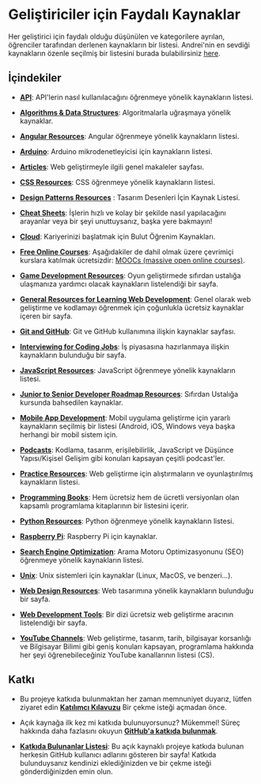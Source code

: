 # Geliştiriciler için Faydalı Kaynaklar

Her geliştirici için faydalı olduğu düşünülen ve kategorilere ayrılan, öğrenciler tarafından derlenen kaynakların bir listesi. Andrei'nin en sevdiği kaynakların özenle seçilmiş bir listesini burada bulabilirsiniz [here](https://zerotomastery.io/resources?utm_source=github&utm_medium=resources).

## İçindekiler

- [**API**](API.md): API'lerin nasıl kullanılacağını öğrenmeye yönelik kaynakların listesi.

- [**Algorithms & Data Structures**](AlgorithmsDataStructures.md): Algoritmalarla uğraşmaya yönelik kaynaklar.

- [**Angular Resources**](Angular.md): Angular öğrenmeye yönelik kaynakların listesi.

- [**Arduino**](Arduino.md): Arduino mikrodenetleyicisi için kaynakların listesi.

- [**Articles**](DevelopmentArticles.md): Web geliştirmeyle ilgili genel makaleler sayfası.

- [**CSS Resources**](CSSResources.md): CSS öğrenmeye yönelik kaynakların listesi.

- [**Design Patterns Resources**](design-patterns.md) : Tasarım Desenleri İçin Kaynak Listesi. 

- [**Cheat Sheets**](cheatSheets.md): İşlerin hızlı ve kolay bir şekilde nasıl yapılacağını arayanlar veya bir şeyi unuttuysanız, başka yere bakmayın!

- [**Cloud**](Cloud.md): Kariyerinizi başlatmak için Bulut Öğrenim Kaynakları.

- [**Free Online Courses**](FreeOnlineCourses.md): Aşağıdakiler de dahil olmak üzere çevrimiçi kurslara katılmak ücretsizdir: [MOOCs (massive open online courses)](https://en.wikipedia.org/wiki/Massive_open_online_course).

- [**Game Development Resources**](GameDev.md): Oyun geliştirmede sıfırdan ustalığa ulaşmanıza yardımcı olacak kaynakların listelendiği bir sayfa.

- [**General Resources for Learning Web Development**](generalResources.md): Genel olarak web geliştirme ve kodlamayı öğrenmek için çoğunlukla ücretsiz kaynaklar içeren bir sayfa.

- [**Git and GitHub**](Using_Git_and_GitHub.md): Git ve GitHub kullanımına ilişkin kaynaklar sayfası.

- [**Interviewing for Coding Jobs**](HowtoInterviewforCodeJobs.md): İş piyasasına hazırlanmaya ilişkin kaynakların bulunduğu bir sayfa.

- [**JavaScript Resources**](JavaScript.md): JavaScript öğrenmeye yönelik kaynakların listesi.

- [**Junior to Senior Developer Roadmap Resources**](JuniorToSeniorCourse.md): Sıfırdan Ustalığa kursunda bahsedilen kaynaklar.

- [**Mobile App Development**](MobileAppDevelopment.md): Mobil uygulama geliştirme için yararlı kaynakların seçilmiş bir listesi (Android, iOS, Windows veya başka herhangi bir mobil sistem için.

- [**Podcasts**](Podcasts.md): Kodlama, tasarım, erişilebilirlik, JavaScript ve Düşünce Yapısı/Kişisel Gelişim gibi konuları kapsayan çeşitli podcast'ler.

- [**Practice Resources**](PracticeResources.md): Web geliştirme için alıştırmaların ve oyunlaştırılmış kaynakların listesi.

- [**Programming Books**](Programming_Books.md): Hem ücretsiz hem de ücretli versiyonları olan kapsamlı programlama kitaplarının bir listesini içerir.

- [**Python Resources**](Python.md): Python öğrenmeye yönelik kaynakların listesi.

- [**Raspberry Pi**](RaspberryPi.md): Raspberry Pi için kaynaklar.

- [**Search Engine Optimization**](SearchEngineOptimization.md): Arama Motoru Optimizasyonunu (SEO) öğrenmeye yönelik kaynakların listesi.

- [**Unix**](Unix.md): Unix sistemleri için kaynaklar (Linux, MacOS, ve benzeri...).

- [**Web Design Resources**](WebDesignResources.md): Web tasarımına yönelik kaynakların bulunduğu bir sayfa.

- [**Web Development Tools**](WebDevTools.md): Bir dizi ücretsiz web geliştirme aracının listelendiği bir sayfa.

- [**YouTube Channels**](YouTubeChannels.md): Web geliştirme, tasarım, tarih, bilgisayar korsanlığı ve Bilgisayar Bilimi gibi geniş konuları kapsayan, programlama hakkında her şeyi öğrenebileceğiniz YouTube kanallarının listesi (CS).

## Katkı

- Bu projeye katkıda bulunmaktan her zaman memnuniyet duyarız, lütfen ziyaret edin [**Katılımcı Kılavuzu**](https://github.com/zero-to-mastery/resources/blob/master/CONTRIBUTING.md) Bir çekme isteği açmadan önce.

- Açık kaynağa ilk kez mi katkıda bulunuyorsunuz? Mükemmel! Süreç hakkında daha fazlasını okuyun [**GitHub'a katkıda bulunmak**](https://github.com/zero-to-mastery/resources/blob/master/Contributing_to_GitHub.md).

- [**Katkıda Bulunanlar Listesi**](CONTRIBUTORS.md): Bu açık kaynaklı projeye katkıda bulunan herkesin GitHub kullanıcı adlarını gösteren bir sayfa! Katkıda bulunduysanız kendinizi eklediğinizden ve bir çekme isteği gönderdiğinizden emin olun.
